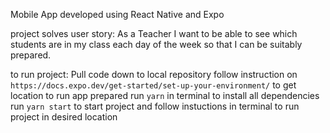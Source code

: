 Mobile App developed using React Native and Expo

project solves user story:
As a Teacher I want to be able to see which students are in my class each day
of the week so that I can be suitably prepared.

to run project:
Pull code down to local repository
follow instruction on `https://docs.expo.dev/get-started/set-up-your-environment/` to get location to run app prepared
run `yarn` in terminal to install all dependencies
run `yarn start` to start project and follow instuctions in terminal to run project in desired location

